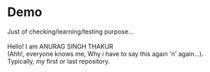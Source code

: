 # Demo
Just of checking/learning/testing purpose...
<br><br>
Hello! I am ANURAG SINGH THAKUR <br>
(Ahh!, everyone knows me, Why i have to say this again 'n' again...).
<br>
Typically, my first or last repository.